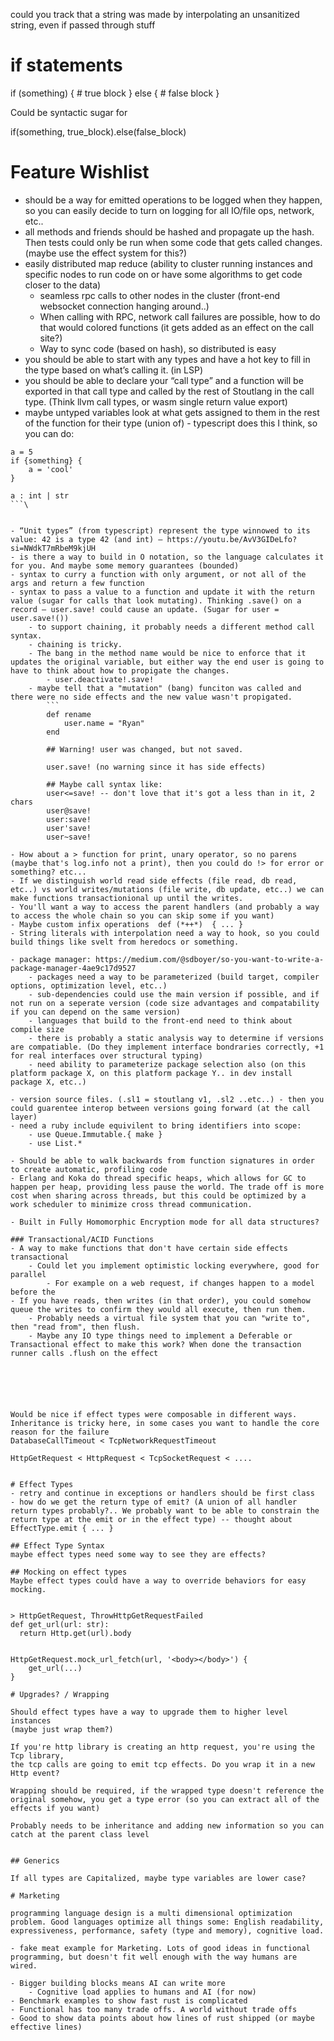 could you track that a string was made by interpolating an unsanitized string, even if passed through stuff


# if statements

if (something) {
    # true block
} else {
    # false block
}

Could be syntactic sugar for

if(something, true_block).else(false_block)


# Feature Wishlist

- should be a way for emitted operations to be logged when they happen, so you
    can easily decide to turn on logging for all IO/file ops, network, etc..
- all methods and friends should be hashed and propagate up the hash. Then tests could only be run when some code that gets called changes.
    (maybe use the effect system for this?)
- easily distributed map reduce (ability to cluster running instances and specific nodes to run code on or have some algorithms to get code closer to the data)
    - seamless rpc calls to other nodes in the cluster (front-end websocket connection hanging around..)
    - When calling with RPC, network call failures are possible, how to do that would colored functions (it gets added as an effect on the call site?)
    - Way to sync code (based on hash), so distributed is easy
- you should be able to start with any types and have a hot key to fill in the type based on what’s calling it. (in LSP)
- you should be able to declare your “call type” and a function will be exported in that call type and called by the rest of Stoutlang in the call type. (Think llvm call types, or wasm single return value export)
- maybe untyped variables look at what gets assigned to them in the rest of the function for their type (union of) - typescript does this I think, so you can do:
```
a = 5
if {something} {
    a = 'cool'
}

a : int | str
```\


- “Unit types” (from typescript) represent the type winnowed to its value: 42 is a type 42 (and int) — https://youtu.be/AvV3GIDeLfo?si=NWdkT7mRbeM9kjUH
- is there a way to build in O notation, so the language calculates it for you. And maybe some memory guarantees (bounded)
- syntax to curry a function with only argument, or not all of the args and return a few function
- syntax to pass a value to a function and update it with the return value (sugar for calls that look mutating). Thinking .save() on a record — user.save! could cause an update. (Sugar for user = user.save!())
    - to support chaining, it probably needs a different method call syntax.
    - chaining is tricky.
    - The bang in the method name would be nice to enforce that it updates the original variable, but either way the end user is going to have to think about how to propigate the changes.
        - user.deactivate!.save!
    - maybe tell that a "mutation" (bang) funciton was called and there were no side effects and the new value wasn't propigated.
        ```
        def rename
            user.name = "Ryan"
        end

        ## Warning! user was changed, but not saved.

        user.save! (no warning since it has side effects)

        ## Maybe call syntax like:
        user<=save! -- don't love that it's got a less than in it, 2 chars
        user@save!
        user:save!
        user'save!
        user~save!

- How about a > function for print, unary operator, so no parens (maybe that's log.info not a print), then you could do !> for error or something? etc...
- If we distinguish world read side effects (file read, db read, etc..) vs world writes/mutations (file write, db update, etc..) we can make functions transactionional up until the writes.
- You'll want a way to access the parent handlers (and probably a way to access the whole chain so you can skip some if you want)
- Maybe custom infix operations  def (*++*)  { ... }
- String literals with interpolation need a way to hook, so you could build things like svelt from heredocs or something.

- package manager: https://medium.com/@sdboyer/so-you-want-to-write-a-package-manager-4ae9c17d9527
    - packages need a way to be parameterized (build target, compiler options, optimization level, etc..)
    - sub-dependencies could use the main version if possible, and if not run on a seperate version (code size advantages and compatability if you can depend on the same version)
    - languages that build to the front-end need to think about compile size
    - there is probably a static analysis way to determine if versions are compatiable. (Do they implement interface bondraries correctly, +1 for real interfaces over structural typing)
    - need ability to parameterize package selection also (on this platform package X, on this platform package Y.. in dev install package X, etc..)

- version source files. (.sl1 = stoutlang v1, .sl2 ..etc..) - then you could guarentee interop between versions going forward (at the call layer)
- need a ruby include equivilent to bring identifiers into scope:
    - use Queue.Immutable.{ make }
    - use List.*

- Should be able to walk backwards from function signatures in order to create automatic, profiling code
- Erlang and Koka do thread specific heaps, which allows for GC to happen per heap, providing less pause the world. The trade off is more cost when sharing across threads, but this could be optimized by a work scheduler to minimize cross thread communication.

- Built in Fully Homomorphic Encryption mode for all data structures?

### Transactional/ACID Functions
- A way to make functions that don't have certain side effects transactional
    - Could let you implement optimistic locking everywhere, good for parallel
        - For example on a web request, if changes happen to a model before the 
- If you have reads, then writes (in that order), you could somehow queue the writes to confirm they would all execute, then run them.
    - Probably needs a virtual file system that you can "write to", then "read from", then flush.
    - Maybe any IO type things need to implement a Deferable or Transactional effect to make this work? When done the transaction runner calls .flush on the effect






Would be nice if effect types were composable in different ways. Inheritance is tricky here, in some cases you want to handle the core reason for the failure 
DatabaseCallTimeout < TcpNetworkRequestTimeout

HttpGetRequest < HttpRequest < TcpSocketRequest < ....


# Effect Types
- retry and continue in exceptions or handlers should be first class
- how do we get the return type of emit? (A union of all handler return types probably?.. We probably want to be able to constrain the return type at the emit or in the effect type) -- thought about EffectType.emit { ... }

## Effect Type Syntax
maybe effect types need some way to see they are effects?

## Mocking on effect types
Maybe effect types could have a way to override behaviors for easy mocking.


> HttpGetRequest, ThrowHttpGetRequestFailed
def get_url(url: str):
  return Http.get(url).body


HttpGetRequest.mock_url_fetch(url, '<body></body>') {
    get_url(...)
}

# Upgrades? / Wrapping

Should effect types have a way to upgrade them to higher level instances
(maybe just wrap them?)

If you're http library is creating an http request, you're using the Tcp library,
the tcp calls are going to emit tcp effects. Do you wrap it in a new Http event?

Wrapping should be required, if the wrapped type doesn't reference the original somehow, you get a type error (so you can extract all of the effects if you want)

Probably needs to be inheritance and adding new information so you can catch at the parent class level


## Generics

If all types are Capitalized, maybe type variables are lower case?

# Marketing

programming language design is a multi dimensional optimization problem. Good languages optimize all things some: English readability, expressiveness, performance, safety (type and memory), cognitive load.

- fake meat example for Marketing. Lots of good ideas in functional programming, but doesn't fit well enough with the way humans are wired.

- Bigger building blocks means AI can write more
    - Cognitive load applies to humans and AI (for now)
- Benchmark examples to show fast rust is complicated
- Functional has too many trade offs. A world without trade offs
- Good to show data points about how lines of rust shipped (or maybe effective lines)